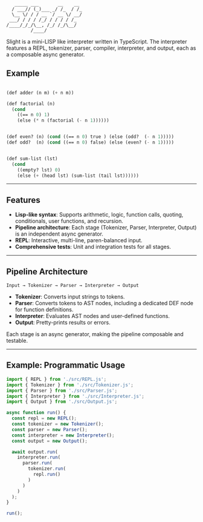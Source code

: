 
```
   _____ ___       __    __
  / ___// (_)___ _/ /_  / /_
  \__ \/ / / __ `/ __ \/ __/
 ___/ / / / /_/ / / / / /_
/____/_/_/\__, /_/ /_/\__/
         /____/
```

Slight is a mini-LISP like interpreter written in TypeScript. The interpreter features a REPL, tokenizer, parser, compiler, interpreter, and output, each as a composable async generator.

## Example


```lisp

(def adder (n m) (+ n m))

(def factorial (n)
  (cond
    ((== n 0) 1)
    (else (* n (factorial (- n 1))))))


(def even? (n) (cond ((== n 0) true ) (else (odd?  (- n 1)))))
(def odd?  (n) (cond ((== n 0) false) (else (even? (- n 1)))))


(def sum-list (lst)
  (cond
    ((empty? lst) 0)
    (else (+ (head lst) (sum-list (tail lst))))))

```

---

## Features
- **Lisp-like syntax**: Supports arithmetic, logic, function calls, quoting, conditionals, user functions, and recursion.
- **Pipeline architecture**: Each stage (Tokenizer, Parser, Interpreter, Output) is an independent async generator.
- **REPL**: Interactive, multi-line, paren-balanced input.
- **Comprehensive tests**: Unit and integration tests for all stages.

---

## Pipeline Architecture

```
Input → Tokenizer → Parser → Interpreter → Output
```
- **Tokenizer**: Converts input strings to tokens.
- **Parser**: Converts tokens to AST nodes, including a dedicated DEF node for function definitions.
- **Interpreter**: Evaluates AST nodes and user-defined functions.
- **Output**: Pretty-prints results or errors.

Each stage is an async generator, making the pipeline composable and testable.

---

## Example: Programmatic Usage

```ts
import { REPL } from './src/REPL.js';
import { Tokenizer } from './src/Tokenizer.js';
import { Parser } from './src/Parser.js';
import { Interpreter } from './src/Interpreter.js';
import { Output } from './src/Output.js';

async function run() {
  const repl = new REPL();
  const tokenizer = new Tokenizer();
  const parser = new Parser();
  const interpreter = new Interpreter();
  const output = new Output();

  await output.run(
    interpreter.run(
      parser.run(
        tokenizer.run(
          repl.run()
        )
      )
    )
  );
}

run();
```

